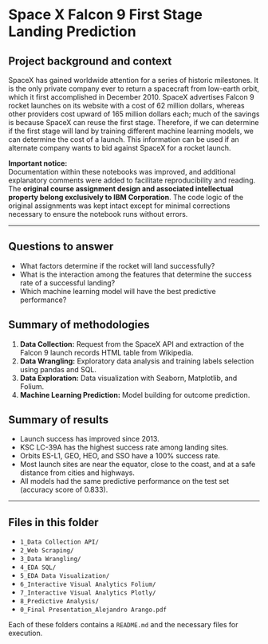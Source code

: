 # **Space X  Falcon 9 First Stage Landing Prediction**

## Project background and context
SpaceX has gained worldwide attention for a series of historic milestones. It is the only private company ever to return a spacecraft from low-earth orbit, which it first accomplished in December 2010. SpaceX advertises Falcon 9 rocket launches on its website with a cost of 62 million dollars, whereas other providers cost upward of 165 million dollars each; much of the savings is because SpaceX can reuse the first stage. Therefore, if we can determine if the first stage will land by training different machine learning models, we can determine the cost of a launch. This information can be used if an alternate company wants to bid against SpaceX for a rocket launch.

**Important notice:**  
Documentation within these notebooks was improved, and additional explanatory comments were added to facilitate reproducibility and reading. The **original course assignment design and associated intellectual property belong exclusively to IBM Corporation**. The code logic of the original assignments was kept intact except for minimal corrections necessary to ensure the notebook runs without errors.

---

## Questions to answer

* What factors determine if the rocket will land successfully?
* What is the interaction among the features that determine the success rate of a successful landing?
* Which machine learning model will have the best predictive performance?

## Summary of methodologies

1. **Data Collection:** Request from the SpaceX API and extraction of the Falcon 9 launch records HTML table from Wikipedia.
2. **Data Wrangling:** Exploratory data analysis and training labels selection using pandas and SQL.
3. **Data Exploration:** Data visualization with Seaborn, Matplotlib, and Folium.
4. **Machine Learning Prediction:** Model building for outcome prediction.

## Summary of results

* Launch success has improved since 2013.
* KSC LC-39A has the highest success rate among landing sites.
* Orbits ES-L1, GEO, HEO, and SSO have a 100% success rate.
* Most launch sites are near the equator, close to the coast, and at a safe distance from cities and highways.
* All models had the same predictive performance on the test set (accuracy score of 0.833).

---

## Files in this folder

- `1_Data Collection API/`
- `2_Web Scraping/` 
- `3_Data Wrangling/`
- `4_EDA SQL/`
- `5_EDA Data Visualization/`
- `6_Interactive Visual Analytics Folium/`
- `7_Interactive Visual Analytics Plotly/`
- `8_Predictive Analysis/`
- `0_Final Presentation_Alejandro Arango.pdf`

Each of these folders contains a `README.md` and the necessary files for execution.
